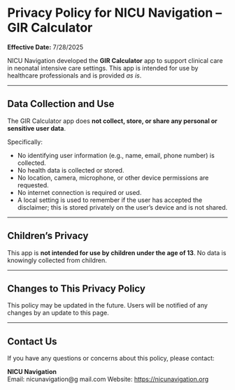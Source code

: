 # Privacy Policy for NICU Navigation – GIR Calculator

**Effective Date:** 7/28/2025

NICU Navigation developed the **GIR Calculator** app to support clinical care in neonatal intensive care settings. This app is intended for use by healthcare professionals and is provided *as is*.

---

## Data Collection and Use

The GIR Calculator app does **not collect, store, or share any personal or sensitive user data**.

Specifically:

- No identifying user information (e.g., name, email, phone number) is collected.
- No health data is collected or stored.
- No location, camera, microphone, or other device permissions are requested.
- No internet connection is required or used.
- A local setting is used to remember if the user has accepted the disclaimer; this is stored privately on the user’s device and is not shared.

---

## Children’s Privacy

This app is **not intended for use by children under the age of 13**. No data is knowingly collected from children.

---

## Changes to This Privacy Policy

This policy may be updated in the future. Users will be notified of any changes by an update to this page.

---

## Contact Us

If you have any questions or concerns about this policy, please contact:

**NICU Navigation**  
Email: nicunavigation@g mail.com
Website: https://nicunavigation.org
